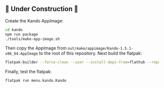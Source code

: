 ## 🚧 Under Construction 🚧

Create the Kando AppImage:

```bash
cd kando
npm run package
./tools/make-app-image.sh
```

Then copy the AppImage from `out/make/appimage/Kando-1.5.1-x86_64.AppImage` to the root of this repository.
Next build the flatpak:

```bash
flatpak-builder --force-clean --user --install-deps-from=flathub --repo=repo --install builddir menu.kando.Kando.yml
```

Finally, test the flatpak:

```bash
flatpak run menu.kando.Kando
```
